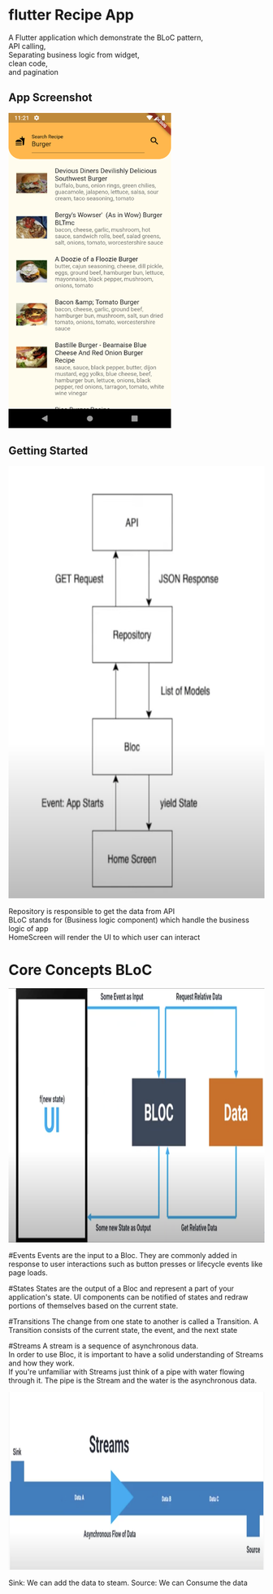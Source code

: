 # flutter Recipe App

A Flutter application which demonstrate the BLoC pattern,\
 API calling,\
 Separating business logic from widget,\
 clean code,\
 and pagination 

## App Screenshot
<p>
  <img src="images/RecipeApp.png" width="320" height="620" title="Recipe Search app with BLoC pattern">
</p>

## Getting Started

<p align="center">
  <img src="images/AppArchitecture.png" width="700" height="850" title="BLoC pattern">
</p>

Repository is responsible to get the data from API\
BLoC stands for (Business logic component) which handle the business logic of app\
HomeScreen will render the UI to which user can interact

# Core Concepts BLoC

<p align="center">
  <img src="images/Bloc.png" width="1000" height="500" title="BLoC pattern">
</p>

#Events
Events are the input to a Bloc. They are commonly added in response to user interactions such as button presses or lifecycle events like page loads.

#States
States are the output of a Bloc and represent a part of your application's state. UI components can be notified of states and redraw portions of themselves based on the current state.

#Transitions
The change from one state to another is called a Transition. A Transition consists of the current state, the event, and the next state

#Streams
A stream is a sequence of asynchronous data.\
In order to use Bloc, it is important to have a solid understanding of Streams and how they work.\
If you're unfamiliar with Streams just think of a pipe with water flowing through it. The pipe is the Stream and the water is the asynchronous data.

<p align="center">
  <img src="images/BlocStreams.png" width="1000" height="350" title="Block steams flow">
</p>

Sink: We can add the data to steam.
Source: We can Consume the data